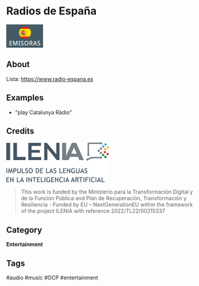 # Radios de España

![radios_es.png](radios_es.png)

## About

Lista: https://www.radio-espana.es

## Examples 

* "play Catalunya Ràdio"

## Credits 

![img.png](img.png)
> This work is funded by the Ministerio para la Transformación Digital y de la Función Pública and Plan de Recuperación, Transformación y Resiliencia - Funded by EU – NextGenerationEU within the framework of the project ILENIA with reference 2022/TL22/00215337

## Category
**Entertainment**

## Tags
#audio 
#music
#OCP
#entertainment
